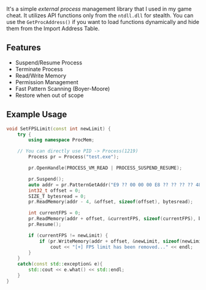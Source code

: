 It's a simple _external process_ management library that I used in my game cheat. It utilizes API functions only from the `ntdll.dll` for stealth. You can use the `GetProcAddress()` if you want to load functions dynamically and hide them from the Import Address Table.

## Features

- Suspend/Resume Process
- Terminate Process
- Read/Write Memory
- Permission Management
- Fast Pattern Scanning (Boyer-Moore)
- Restore when out of scope


## Example Usage

```cpp
void SetFPSLimit(const int newLimit) {
    try {
        using namespace ProcMem;

	// You can directly use PID -> Process(1219)
        Process pr = Process("test.exe");

        pr.OpenHandle(PROCESS_VM_READ | PROCESS_SUSPEND_RESUME);

        pr.Suspend();
        auto addr = pr.PatternGetAddr("E9 ?? 00 00 00 E8 ?? ?? ?? ?? 48 8B C8 44 89 ?? 24 28 ?? ?? ?? ?? ?? ?? ?? ?? 0F 28 D7 BA 13 00 00 00 E8 ?? ?? ?? ??");
        int32_t offset = 0;
        SIZE_T bytesread = 0;
        pr.ReadMemory(addr - 4, &offset, sizeof(offset), bytesread);

        int currentFPS = 0;
        pr.ReadMemory(addr + offset, &currentFPS, sizeof(currentFPS), bytesread);
        pr.Resume();

        if (currentFPS != newLimit) {
            if (pr.WriteMemory(addr + offset, &newLimit, sizeof(newLimit), bytesread))
                cout << "[+] FPS limit has been removed..." << endl;
        }
    }
    catch(const std::exception& e){
        std::cout << e.what() << std::endl;
    }
}
```
